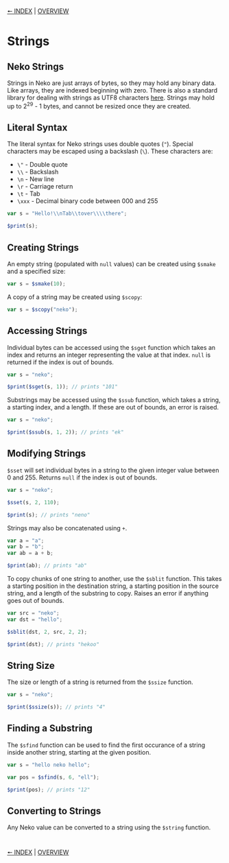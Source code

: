 [🠔 INDEX](index.md) | [OVERVIEW](overview.md)
#

# Strings

## Neko Strings

Strings in Neko are just arrays of bytes, so they may hold any binary data. Like arrays, they are indexed beginning with zero. There is also a standard library for dealing with strings as UTF8 characters [here](http://nekovm.org/doc/view/utf8). Strings may hold up to 2<sup>29</sup> - 1 bytes, and cannot be resized once they are created.

## Literal Syntax

The literal syntax for Neko strings uses double quotes (`"`). Special characters may be escaped using a backslash (`\`). These characters are:

+ `\"` - Double quote
+ `\\` - Backslash
+ `\n` - New line
+ `\r` - Carriage return
+ `\t` - Tab
+ `\xxx` - Decimal binary code between 000 and 255

```js
var s = "Hello!\\nTab\\tover\\\\there";

$print(s);
```

## Creating Strings

An empty string (populated with `null` values) can be created using `$smake` and a specified size:

```js
var s = $smake(10);
```

A copy of a string may be created using `$scopy`:

```js
var s = $scopy("neko");
```

## Accessing Strings

Individual bytes can be accessed using the `$sget` function which takes an index and returns an integer representing the value at that index. `null` is returned if the index is out of bounds.

```js
var s = "neko";

$print($sget(s, 1)); // prints "101"
```

Substrings may be accessed using the `$ssub` function, which takes a string, a starting index, and a length. If these are out of bounds, an error is raised.

```js
var s = "neko";

$print($ssub(s, 1, 2)); // prints "ek"
```

## Modifying Strings

`$sset` will set individual bytes in a string to the given integer value between 0 and 255. Returns `null` if the index is out of bounds.

```js
var s = "neko";

$sset(s, 2, 110);

$print(s); // prints "neno"
```

Strings may also be concatenated using `+`.

```js
var a = "a";
var b = "b";
var ab = a + b;

$print(ab); // prints "ab"
```

To copy chunks of one string to another, use the `$sblit` function. This takes a starting position in the destination string, a starting position in the source string, and a length of the substring to copy. Raises an error if anything goes out of bounds.

```js
var src = "neko";
var dst = "hello";

$sblit(dst, 2, src, 2, 2);

$print(dst); // prints "hekoo"
```

## String Size

The size or length of a string is returned from the `$ssize` function.

```js
var s = "neko";

$print($ssize(s)); // prints "4"
```

## Finding a Substring

The `$sfind` function can be used to find the first occurance of a string inside another string, starting at the given position.

```js
var s = "hello neko hello";

var pos = $sfind(s, 6, "ell");

$print(pos); // prints "12"
```

## Converting to Strings

Any Neko value can be converted to a string using the `$string` function.

#
[🠔 INDEX](index.md) | [OVERVIEW](overview.md)